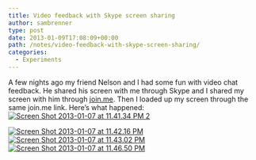 ```yaml
---
title: Video feedback with Skype screen sharing
author: sambrenner
type: post
date: 2013-01-09T17:08:09+00:00
path: /notes/video-feedback-with-skype-screen-sharing/
categories:
  - Experiments
---
```

A few nights ago my friend Nelson and I had some fun with video chat feedback. He shared his screen with me through Skype and I shared my screen with him through [join.me][1]. Then I loaded up my screen through the same join.me link. Here&#8217;s what happened:
[<img class="aligncenter size-large wp-image-249" alt="Screen Shot 2013-01-07 at 11.41.34 PM 2" src="/img/uploads/2013/01/Screen-Shot-2013-01-07-at-11.41.34-PM-2-1024x575.png"  />][2]

[<img class="aligncenter size-large wp-image-250" alt="Screen Shot 2013-01-07 at 11.42.16 PM" src="/img/uploads/2013/01/Screen-Shot-2013-01-07-at-11.42.16-PM-1024x575.png" />][3]
[<img class="aligncenter size-large wp-image-251" alt="Screen Shot 2013-01-07 at 11.43.02 PM" src="/img/uploads/2013/01/Screen-Shot-2013-01-07-at-11.43.02-PM-1024x575.png" />][4]
[<img class="aligncenter size-large wp-image-252" alt="Screen Shot 2013-01-07 at 11.46.50 PM" src="/img/uploads/2013/01/Screen-Shot-2013-01-07-at-11.46.50-PM-1024x575.png"  />][5]
&nbsp;

 [1]: https://join.me/
 [2]: /img/uploads/2013/01/Screen-Shot-2013-01-07-at-11.41.34-PM-2.png
 [3]: /img/uploads/2013/01/Screen-Shot-2013-01-07-at-11.42.16-PM.png
 [4]: /img/uploads/2013/01/Screen-Shot-2013-01-07-at-11.43.02-PM.png
 [5]: /img/uploads/2013/01/Screen-Shot-2013-01-07-at-11.46.50-PM.png
